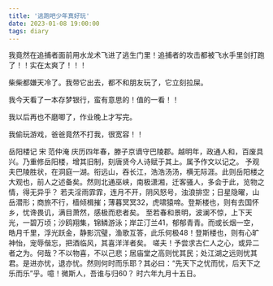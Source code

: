 ```yaml
---
title: '逃跑吧少年真好玩'
date: 2023-01-08 19:00:00
tags: diary
---
```

我竟然在追捕者面前用水龙术飞进了逃生门里！追捕者的攻击都被飞水手里剑打跑了！！实在太爽了！！！

柴柴都嫌天冷了。我带它出去，都不和朋友玩了，它立刻拉屎。

我今天看了一本存梦银行，蛮有意思的！值的一看！！

我以后再也不磨唧了，作业晚上才写完。

我偷玩游戏，爸爸竟然不打我，很宽容！！

岳阳楼记 宋 范仲淹
庆历四年春，滕子京谪守巴陵郡。越明年，政通人和，百废具兴。乃重修岳阳楼，增其旧制，刻唐贤今人诗赋于其上。属予作文以记之。
予观夫巴陵胜状，在洞庭一湖。衔远山，吞长江，浩浩汤汤，横无际涯。此则岳阳楼之大观也，前人之述备矣。然则北通巫峡，南极潇湘，迁客骚人，多会于此，览物之情，得无异乎？
若夫淫雨霏霏，连月不开，阴风怒号，浊浪排空；日星隐曜，山岳潜形；商旅不行，樯倾楫摧；薄暮冥冥32，虎啸猿啼。登斯楼也，则有去国怀乡，忧谗畏讥，满目萧然，感极而悲者矣。
至若春和景明，波澜不惊，上下天光，一碧万顷；沙鸥翔集，锦鳞游泳；岸芷汀兰41，郁郁青青。而或长烟一空，皓月千里，浮光跃金，静影沉璧，渔歌互答，此乐何极48！登斯楼也，则有心旷神怡，宠辱偕忘，把酒临风，其喜洋洋者矣。
嗟夫！予尝求古仁人之心，或异二者之为。何哉？不以物喜，不以己悲；居庙堂之高则忧其民；处江湖之远则忧其君。是进亦忧，退亦忧。然则何时而乐耶？其必曰：“先天下之忧而忧，后天下之乐而乐”乎。噫！微斯人，吾谁与归60？
时六年九月十五日。
